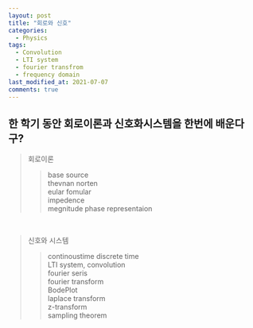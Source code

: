```yaml
---
layout: post
title: "회로와 신호"
categories:
  - Physics
tags:
  - Convolution
  - LTI system
  - fourier transfrom 
  - frequency domain
last_modified_at: 2021-07-07
comments: true
---
```


## 한 학기 동안 회로이론과 신호화시스템을 한번에 배운다구?

> 회로이론 <br>
>> base source <br>
>> thevnan norten <br>
>> eular fomular <br>
>> impedence <br>
>> megnitude phase representaion <br>

<br>

> 신호와 시스템 <br>
>> continoustime discrete time <br>
>> LTI system, convolution <br>
>> fourier seris <br>
>> fourier transform <br>
>> BodePlot <br>
>> laplace transform <br>
>> z-transform <br>
>> sampling theorem <br>
